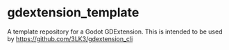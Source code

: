 # gdextension_template
A template repository for a Godot GDExtension. This is intended to be used by https://github.com/3LK3/gdextension_cli
